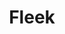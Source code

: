 ---
blog: http://blog.fleek.co/
logohandle: fleekco
sort: fleek
title: Fleek
twitter: https://x.com/fleekhq
website: https://fleek.co/
youtube: https://youtube.com/channel/UCBzlwYM0JjZpjDZ52-SLUmw
---